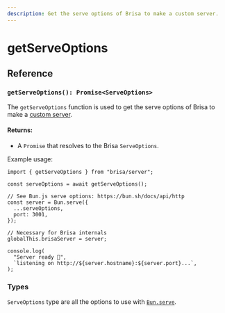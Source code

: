 ```yaml
---
description: Get the serve options of Brisa to make a custom server.
---
```


# getServeOptions

## Reference

### `getServeOptions(): Promise<ServeOptions>`

The `getServeOptions` function is used to get the serve options of Brisa to make a [custom server](/building-your-application/configuring/custom-server).

#### Returns:

- A `Promise` that resolves to the Brisa `ServeOptions`.

Example usage:

```tsx
import { getServeOptions } from "brisa/server";

const serveOptions = await getServeOptions();

// See Bun.js serve options: https://bun.sh/docs/api/http
const server = Bun.serve({
  ...serveOptions,
  port: 3001,
});

// Necessary for Brisa internals
globalThis.brisaServer = server;

console.log(
  "Server ready 🥳",
  `listening on http://${server.hostname}:${server.port}...`,
);
```

### Types

`ServeOptions` type are all the options to use with [`Bun.serve`](https://bun.sh/docs/api/http).
